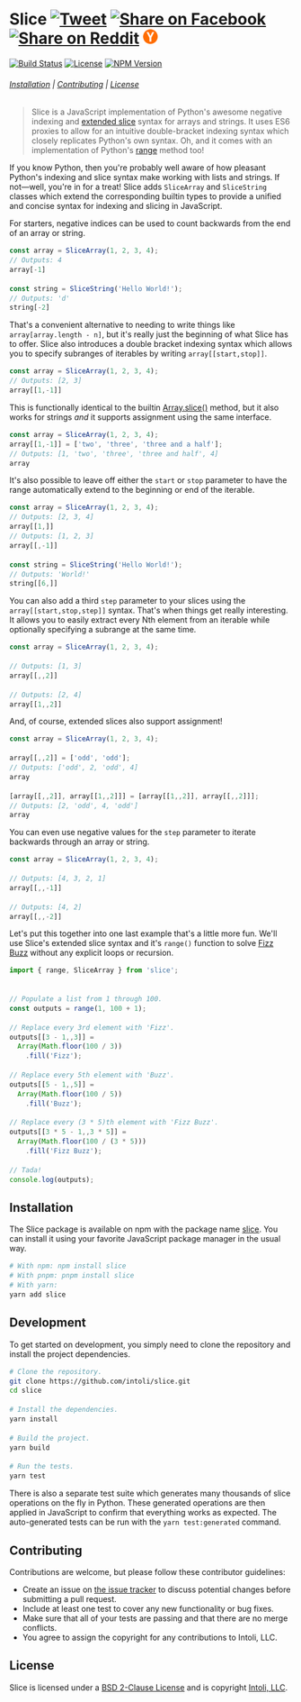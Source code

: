 <h1 vertical-align="middle">Slice
    <a targe="_blank" href="https://twitter.com/home?status=Slice%20%E2%80%94%20Python's%20extended%20slice%20syntax%20for%20JavaScript%20%40IntoliNow%20%23Intoli%0A%0Ahttps%3A//github.com/intoli/slice">
        <img height="26px" src="https://simplesharebuttons.com/images/somacro/twitter.png"
            alt="Tweet"></a>
    <a target="_blank" href="https://www.facebook.com/sharer/sharer.php?u=https%3A//github.com/intoli/slice">
        <img height="26px" src="https://simplesharebuttons.com/images/somacro/facebook.png"
            alt="Share on Facebook"></a>
    <a target="_blank" href="http://reddit.com/submit?url=https%3A%2F%2Fgithub.com%2Fintoli%2Fslice&title=Slice%20%E2%80%94%20Python%27s%20extended%20slice%20syntax%20for%20JavaScript">
        <img height="26px" src="https://simplesharebuttons.com/images/somacro/reddit.png"
            alt="Share on Reddit"></a>
    <a target="_blank" href="https://news.ycombinator.com/submitlink?u=https://github.com/intoli/slice&t=Slice%20%E2%80%94%20Python%27s%20extended%20slice%20syntax%20for%20JavaScript">
        <img height="26px" src="media/ycombinator.png"
            alt="Share on Hacker News"></a>
</h1>

<p align="left">
    <a href="https://circleci.com/gh/intoli/slice/tree/master">
        <img src="https://img.shields.io/circleci/project/github/intoli/slice/master.svg"
            alt="Build Status"></a>
    <a href="https://github.com/intoli/slice/blob/master/LICENSE">
        <img src="https://img.shields.io/badge/License-BSD%202--Clause-blue.svg"
            alt="License"></a>
    <a href="https://www.npmjs.com/package/slice">
        <img src="https://img.shields.io/npm/v/slice.svg"
            alt="NPM Version"></a>
</p>


###### [Installation](#installation) | [Contributing](#contributing) | [License](#license)

> Slice is a JavaScript implementation of Python's awesome negative indexing and [extended slice](https://docs.python.org/2.3/whatsnew/section-slices.html) syntax for arrays and strings.
> It uses ES6 proxies to allow for an intuitive double-bracket indexing syntax which closely replicates Python's own syntax.
> Oh, and it comes with an implementation of Python's [range](https://docs.python.org/3/library/stdtypes.html#typesseq-range) method too!


If you know Python, then you're probably well aware of how pleasant Python's indexing and slice syntax make working with lists and strings.
If not—well, you're in for a treat!
Slice adds `SliceArray` and `SliceString` classes which extend the corresponding builtin types to provide a unified and concise syntax for indexing and slicing in JavaScript.

For starters, negative indices can be used to count backwards from the end of an array or string.

```javascript
const array = SliceArray(1, 2, 3, 4);
// Outputs: 4
array[-1]

const string = SliceString('Hello World!');
// Outputs: 'd'
string[-2]
```

That's a convenient alternative to needing to write things like `array[array.length - n]`, but it's really just the beginning of what Slice has to offer.
Slice also introduces a double bracket indexing syntax which allows you to specify subranges of iterables by writing `array[[start,stop]]`.

```javascript
const array = SliceArray(1, 2, 3, 4);
// Outputs: [2, 3]
array[[1,-1]]
```

This is functionally identical to the builtin [Array.slice()](https://developer.mozilla.org/en-US/docs/Web/JavaScript/Reference/Global_Objects/Array/slice) method, but it also works for strings *and* it supports assignment using the same interface.

```javascript
const array = SliceArray(1, 2, 3, 4);
array[[1,-1]] = ['two', 'three', 'three and a half'];
// Outputs: [1, 'two', 'three', 'three and half', 4]
array
```

It's also possible to leave off either the `start` or `stop` parameter to have the range automatically extend to the beginning or end of the iterable.

```javascript
const array = SliceArray(1, 2, 3, 4);
// Outputs: [2, 3, 4]
array[[1,]]
// Outputs: [1, 2, 3]
array[[,-1]]

const string = SliceString('Hello World!');
// Outputs: 'World!'
string[[6,]]
```

You can also add a third `step` parameter to your slices using the `array[[start,stop,step]]` syntax.
That's when things get really interesting.
It allows you to easily extract every Nth element from an iterable while optionally specifying a subrange at the same time.

```javascript
const array = SliceArray(1, 2, 3, 4);

// Outputs: [1, 3]
array[[,,2]]

// Outputs: [2, 4]
array[[1,,2]]
```

And, of course, extended slices also support assignment!

```javascript
const array = SliceArray(1, 2, 3, 4);

array[[,,2]] = ['odd', 'odd'];
// Outputs: ['odd', 2, 'odd', 4]
array

[array[[,,2]], array[[1,,2]]] = [array[[1,,2]], array[[,,2]]];
// Outputs: [2, 'odd', 4, 'odd']
array
```

You can even use negative values for the `step` parameter to iterate backwards through an array or string.

```javascript
const array = SliceArray(1, 2, 3, 4);

// Outputs: [4, 3, 2, 1]
array[[,,-1]]

// Outputs: [4, 2]
array[[,,-2]]
```

Let's put this together into one last example that's a little more fun.
We'll use Slice's extended slice syntax and it's `range()` function to solve [Fizz Buzz](http://wiki.c2.com/?FizzBuzzTest) without any explicit loops or recursion.

```javascript
import { range, SliceArray } from 'slice';


// Populate a list from 1 through 100.
const outputs = range(1, 100 + 1);

// Replace every 3rd element with 'Fizz'.
outputs[[3 - 1,,3]] =
  Array(Math.floor(100 / 3))
    .fill('Fizz');

// Replace every 5th element with 'Buzz'.
outputs[[5 - 1,,5]] =
  Array(Math.floor(100 / 5))
    .fill('Buzz');

// Replace every (3 * 5)th element with 'Fizz Buzz'.
outputs[[3 * 5 - 1,,3 * 5]] =
  Array(Math.floor(100 / (3 * 5)))
    .fill('Fizz Buzz');

// Tada!
console.log(outputs);
```


## Installation

The Slice package is available on npm with the package name [slice](https://npmjs.com/package/slice).
You can install it using your favorite JavaScript package manager in the usual way.

```bash
# With npm: npm install slice
# With pnpm: pnpm install slice
# With yarn:
yarn add slice
```


## Development

To get started on development, you simply need to clone the repository and install the project dependencies.

```bash
# Clone the repository.
git clone https://github.com/intoli/slice.git
cd slice

# Install the dependencies.
yarn install

# Build the project.
yarn build

# Run the tests.
yarn test
```

There is also a separate test suite which generates many thousands of slice operations on the fly in Python.
These generated operations are then applied in JavaScript to confirm that everything works as expected.
The auto-generated tests can be run with the `yarn test:generated` command.


## Contributing

Contributions are welcome, but please follow these contributor guidelines:

- Create an issue on [the issue tracker](https://github.com/intoli/slice/issues/new) to discuss potential changes before submitting a pull request.
- Include at least one test to cover any new functionality or bug fixes.
- Make sure that all of your tests are passing and that there are no merge conflicts.
- You agree to assign the copyright for any contributions to Intoli, LLC.


## License

Slice is licensed under a [BSD 2-Clause License](LICENSE) and is copyright [Intoli, LLC](https://intoli.com).
